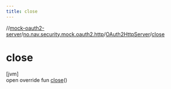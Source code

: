 ```yaml
---
title: close
---
```

//[mock-oauth2-server](../../../index.html)/[no.nav.security.mock.oauth2.http](../index.html)/[OAuth2HttpServer](index.html)/[close](close.html)



# close



[jvm]\
open override fun [close](close.html)()




